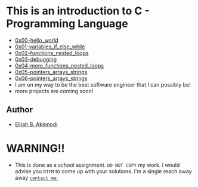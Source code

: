 # This is an introduction to C - Programming Language #

* [0x00-hello_world](./0x00-hello_world)
* [0x01-variables_if_else_while](./0x01-variables_if_else_while)
* [0x02-functions_nested_loops](./0x02-functions_nested_loops)
* [0x03-debugging](./0x03-debugging)
* [0x04-more_functions_nested_loops](./0x04-more_functions_nested_loops)
* [0x05-pointers_arrays_strings](./0x05-pointers_arrays_strings)
* [0x06-pointers_arrays_strings](./0x06-pointers_arrays_strings)
* I am on my way to be the best software engineer that I can possibly be!
* more projects are coming soon!

## Author ##
* [Elijah B. Akinnodi](https://www.linkedin.com/in/elijah-b-akinnodi-002bb952/)

# WARNING!! #

- This is done as a school assignment. `DO NOT COPY` my work. i would advise you `RTFM` to come up with your solutions. i'm a single reach away away [`contact me`:](https://www.linkedin.com/in/elijah-b-akinnodi-002bb952/)

